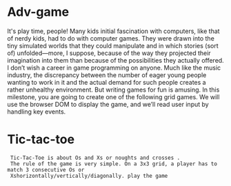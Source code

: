 # Adv-game
   
   It's play time, people!
Many kids initial fascination with computers, like that of nerdy kids, had to do with computer games. They were drawn into the tiny simulated worlds that they could manipulate and in which stories (sort of) unfolded—more, I suppose, because of the way they projected their imagination into them than because of the possibilities they actually offered.
I don’t wish a career in game programming on anyone. Much like the music industry, the discrepancy between the number of eager young people wanting to work in it and the actual demand for such people creates a rather unhealthy environment. But writing games for fun is amusing.
In this milestone, you are going to create one of the following grid games.
We will use the browser DOM to display the game, and we’ll read user input by handling key events.


# Tic-tac-toe
  
     Tic-Tac-Toe is about Os and Xs or noughts and crosses . 
     The rule of the game is very simple. On a 3x3 grid, a player has to match 3 consecutive Os or 
     Xshorizontally/vertically/diagonally. play the game  
        
